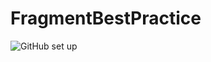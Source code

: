 # FragmentBestPractice

![GitHub set up](https://dn-epoint.qbox.me/Fragment%E5%AE%9E%E6%88%98-%E7%AE%80%E6%98%93%E6%96%B0%E9%97%BBAPP.png)
